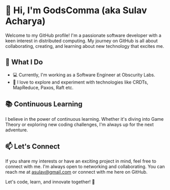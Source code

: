 # 👋 Hi, I'm GodsComma (aka Sulav Acharya)

Welcome to my GitHub profile! I'm a passionate software developer with a keen interest in distributed computing. My journey on GitHub is all about collaborating, creating, and learning about new technology that excites me.

## 💼 What I Do

- 💻 Currently, I'm working as a Software Engineer at Obscurity Labs.
- 🚀 I love to explore and experiment with technologies like CRDTs, MapReduce, Paxos, Raft etc.


## 📚 Continuous Learning

I believe in the power of continuous learning. Whether it's diving into Game Theory or exploring new coding challenges, I'm always up for the next adventure.

## 📫 Let's Connect

If you share my interests or have an exciting project in mind, feel free to connect with me. I'm always open to networking and collaborating. You can reach me at [asulav@gmail.com](mailto:asulav@gmail.com) or connect with me here on GitHub.

Let's code, learn, and innovate together! 🚀
